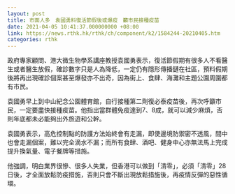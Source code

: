 ```yaml
---
layout: post
title: 市面人多　袁國勇料復活節假後或爆疫　籲市民接種疫苗
date: 2021-04-05 10:41:37.000000000 +08:00
link: https://news.rthk.hk/rthk/ch/component/k2/1584244-20210405.htm
categories: rthk
---
```


政府專家顧問、港大微生物學系講座教授袁國勇表示，復活節假期有很多人不看醫生或者醫生放假，確診數字只是人為降低，一定仍有隱形傳播鏈在社區，預料假期後將再出現確診個案甚至爆發亦不出奇，因為街上、食肆、海灘和主題公園周圍都有市民。

袁國勇早上到中山紀念公園體育館，自行接種第二劑復必泰疫苗後，再次呼籲市民，一定要盡快接種疫苗。他指出當群體免疫達到7、8成，就可以減少麻煩，否則年底都未必能夠出外旅遊和公幹。

袁國勇表示，高危控制點的防護方法始終會有走漏，即使邊境防禦密不透風，間中也會走漏個案，難以完全滴水不漏；而所有食肆、酒吧、健身中心亦無法馬上完成提升換氣量、電子餐牌等措施。

他強調，明白業界很慘、很多人失業，但香港可以做到「清零」，必須「清零」28日後，才全面放鬆防疫措施，否則只會不斷出現放鬆措施後，再疫情反彈的惡性循環。

